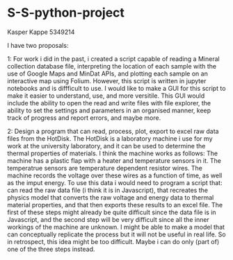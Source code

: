 # S-S-python-project
Kasper Kappe 5349214

I have two proposals:

1: For work i did in the past, i created a script capable of reading a Mineral collection database file, interpreting the location of each sample with the use of Google Maps 
and MinDat APIs, and plotting each sample on an interactive map using Folium. However, this script is written in jupyter notebooks and is diffficult to use. I would like to 
make a GUI for this script to make it easier to understand, use, and more versitile. This GUI would include the ability to open the read and write files with file explorer, 
the ability to set the settings and parameters in an organised manner, keep track of progress and report errors, and maybe more.

2: Design a program that can read, process, plot, export to excel raw data files from the HotDisk.
The HotDisk is a laboratory machine i use for my work at the university laboratory, and it can be used to determine the thermal properties of materials.
I think the machine works as follows: The machine has a plastic flap with a heater and temperature sensors in it. The temperatrue sensors are temperature dependent resistor 
wires. The machine records the voltage over these wires as a function of time, as well as the imput energy.
To use this data i would need to program a script that: can read the raw data file (i think it is in Javascript), that recreates the 
physics model that converts the raw voltage and energy data to thermal material properties, and that then exports these results to an excel file.
The first of these steps might already be quite difficult since the data file is in Javascript, and the second step will be very difficult since all the inner workings of the
machine are unknown. I might be able to make a model that can conceptually replicate the process but it will not be useful in real life. So in retrospect, this idea might be
too difficult. Maybe i can do only (part of) one of the three steps instead.
